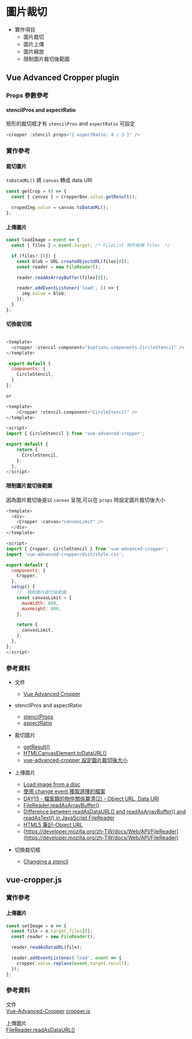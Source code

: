 # 圖片裁切

- 實作項目
  - 圖片裁切
  - 圖片上傳
  - 圖片縮放
  - 限制圖片裁切後範圍

## Vue Advanced Cropper plugin

### Props 參數參考

#### stencilPros and aspectRatio

矩形的裁切框才有 `stencilPros` and `aspectRatio` 可設定

```javascript
<cropper :stencil-props="{ aspectRatio: 4 / 3 }" />
```

### 實作參考

#### 裁切圖片

`toDataURL()` 將 `canvas` 轉成 data URI

```javascript
const getCrop = () => {
  const { canvas } = cropperBox.value.getResult();

  cropedImg.value = canvas.toDataURL();
};
```

#### 上傳圖片

```javascript
const loadImage = event => {
  const { files } = event.target; /* FileList 物件解構 files  */

  if (files?.[0]) {
    const blob = URL.createObjectURL(files[0]);
    const reader = new FileReader();

    reader.readAsArrayBuffer(files[0]);

    reader.addEventListener('load', () => {
      img.value = blob;
    });
  }
};
```

#### 切換裁切框

```javascript

<template>
  <cropper :stencil-component="$options.components.CircleStencil" />
</template>

 export default {
  components: {
    CircleStencil,
  }
};

or

<template>
    <Cropper :stencil-component="CircleStencil" />
</template>

<script>
import { CircleStencil } from 'vue-advanced-cropper';

export default {
    return {
      CircleStencil,
    };
  },
</script>

```

#### 限制圖片裁切後範圍

因為圖片裁切後是以 `canvas` 呈現,可以在 `props` 時設定圖片裁切後大小

```javascript
<template>
  <div>
    <Cropper :canvas="canvasLimit" />
  </div>
</template>

<script>
import { Cropper, CircleStencil } from 'vue-advanced-cropper';
import 'vue-advanced-cropper/dist/style.css';

export default {
  components: {
    Cropper,
  },
  setup() {
    //  限制圖片裁切後範圍
    const canvasLimit = {
      maxWidth: 600,
      maxHeight: 600,
    };

    return {
      canvasLimit,
    };
  },
};
</script>
```

### 參考資料

- 文件

  - [Vue Advanced Cropper](https://advanced-cropper.github.io/vue-advanced-cropper/)

- stencilPros and aspectRatio

  - [stencilProps](https://advanced-cropper.github.io/vue-advanced-cropper/components/cropper.html#props)
  - [aspectRatio](https://advanced-cropper.github.io/vue-advanced-cropper/components/rectangle-stencil.html#aspectratio)

- 裁切圖片

  - [getResult()](https://advanced-cropper.github.io/vue-advanced-cropper/components/cropper.html#getresult)
  - [HTMLCanvasElement.toDataURL()](https://developer.mozilla.org/zh-TW/docs/Web/API/HTMLCanvasElement/toDataURL)
  - [vue-advanced-cropper 設定圖片裁切後大小](https://advanced-cropper.github.io/vue-advanced-cropper/components/cropper.html#canvas)

- 上傳圖片

  - [Load image from a disc](https://advanced-cropper.github.io/vue-advanced-cropper/guides/recipes.html#load-image-from-a-disc)
  - [使用 change event 獲取選擇的檔案](https://developer.mozilla.org/zh-TW/docs/Web/API/File_API/Using_files_from_web_applications#%E4%BD%BF%E7%94%A8_change_event_%E7%8D%B2%E5%8F%96%E9%81%B8%E6%93%87%E7%9A%84%E6%AA%94%E6%A1%88)
  - [DAY13 - 檔案類的物件關係釐清(2) - Object URL, Data URI](https://ithelp.ithome.com.tw/m/articles/10274082)
  - [FileReader.readAsArrayBuffer()](https://developer.mozilla.org/zh-CN/docs/Web/API/FileReader/readAsArrayBuffer)
  - [Difference between readAsDataURL() and readAsArrayBuffer() and readAsText() in JavaScript FileReader](https://stackoverflow.com/questions/36500196/difference-between-readasdataurl-and-readasarraybuffer-and-readastext-in-j)
  - [HTML5 筆記–Object URL](https://blog.darkthread.net/blog/html5-object-url/)
  - [https://developer.mozilla.org/zh-TW/docs/Web/API/FileReader](https://developer.mozilla.org/zh-TW/docs/Web/API/FileReader)

- 切換裁切框
  - [Changing a stencil](https://advanced-cropper.github.io/vue-advanced-cropper/guides/recipes.html#changing-a-stencil)

## vue-cropper.js

### 實作參考

#### 上傳圖片

```javascript
const setImage = e => {
  const file = e.target.files[0];
  const reader = new FileReader();

  reader.readAsDataURL(file);

  reader.addEventListener('load', event => {
    cropper.value.replace(event.target.result);
  });
};
```

### 參考資料

文件\
[Vue-Advanced-Cropper](https://github.com/XuanCbbLin/Vue-Advanced-Cropper)
[cropper.js](https://github.com/fengyuanchen/cropperjs#cropperjs)

上傳圖片\
[FileReader.readAsDataURL()](https://developer.mozilla.org/zh-CN/docs/Web/API/FileReader/readAsDataURL)
